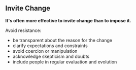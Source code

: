 ## Invite Change

**It's often more effective to invite change than to impose it.**

Avoid resistance:

-   be transparent about the reason for the change
-   clarify expectations and constraints
-   avoid coercion or manipulation
-   acknowledge skepticism and doubts
-   include people in regular evaluation and evolution



